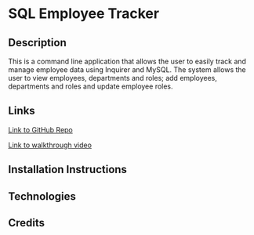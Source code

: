 # SQL Employee Tracker

## Description
This is a command line application that allows the user to easily track and manage employee data using Inquirer and MySQL. The system allows the user to view employees, departments and roles; add employees, departments and roles and update employee roles. 

## Links
[Link to GitHub Repo](https://github.com/sydlaub/employee-tracker)

[Link to walkthrough video]()

## Installation Instructions


## Technologies

## Credits


